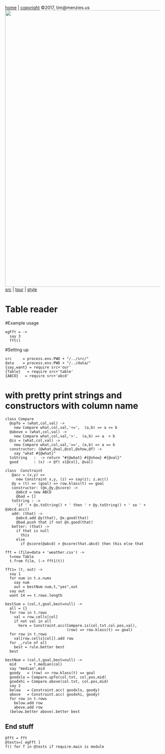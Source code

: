 [home](http://tiny.cc/koff) |
[copyright](https://github.com/koffee/script/blob/master/LICENSE.md) &copy;2017, tim&commat;menzies.us<br>
[<img width=900 src=https://raw.githubusercontent.com/koffee/script/master/img/head.jpg>](http://tiny.cc/koff)<br>
[src](https://github.com/koffee/script/tree/master/src) |
[tour](https://github.com/koffee/script/blob/master/doc/TOUR.md) |
[style](https://github.com/koffee/script/blob/master/doc/STYLE.md)

# Table reader

#Example usage

    egFft = ->
      say 3
      fft()

#Setting up

    src     = process.env.PWD + "/../src/"
    data    = process.env.PWD + "/../data/"
    {say,want} = require src+'our'
    {Table}   = require src+'table'
    {ABCD}   = require src+'abcd'

# with pretty print strings and constructors with column name

    class Compare
      @upTo = (what,col,val) ->
        new Compare what,col,val,'<=',  (a,b) => a <= b
      @above = (what,col,val) ->
        new Compare what,col,val,'>',  (a,b) => a  > b
      @is = (what,col,val) ->
        new Compare what,col,val,'==', (a,b) => a == b
      constructor: (@what,@val,@col,@show,@f) ->
        say "what #{@what}"
      toString   :  -> return "#{@what} #{@show} #{@val}"
      good       : (x) -> @f( x[@col], @val)

    class  Constraint
       @acc = (x,y) =>
         new Constraint x,y, (z) => say(z); z.acc()
       @y = (t) => (goal) => row.klass(t) == goal
       constructor: (@x,@y,@score) ->
         @abcd = new ABCD
         @bad = []
       toString : ->
         'if ' + @x.toString() + ' then ' + @y.toString() + ' so ' + @abcd.acc()
       add: (that) ->
         @abcd.add @y(that), @x.good(that)
         @bad.push that if not @x.good(that)
       better: (that) ->
         if that is null
           this
         else
           if @score(@abcd) > @score(that.abcd) then this else that

    fft = (file=data + 'weather.csv') ->
      t=new Table
      t.from file, (-> fft1(t))

    fft1= (t, out) ->
      say 1
      for num in t.x.nums
        say num
        out = bestNum num,t,"yes",out
      say out
      want 14 == t.rows.length

    bestSum = (col,t,goal,best=null) ->
      all = {}
      for row in t.rows
        val = row.cells[col]
        if not val in all
          here = Constraint.acc(Compare.is(col.txt.col.pos,val),
                                (row) => row.klass(t) == goal)
      for row in t.rows
        val[row.cells[col]].add row
      for _,rule of all
        best = rule.better best
      best

    bestNum = (col,t,goal,best=null) ->
      mid      = t.median(col)
      say "median",mid
      goody   = (row) => row.klass(t) == goal
      goodxlo = Compare.upTo(col.txt, col.pos,mid)
      goodxhi = Compare.above(col.txt, col.pos,mid)
      say 2
      below   = Constraint.acc( goodxlo, goody)
      above   = Constraint.acc( goodxhi, goody)
      for row in t.rows
        below.add row
        above.add row
      (below.better above).better best

## End stuff

    @fft = fft
    @tests=[ egFft ]
    f() for f in @tests if require.main is module
